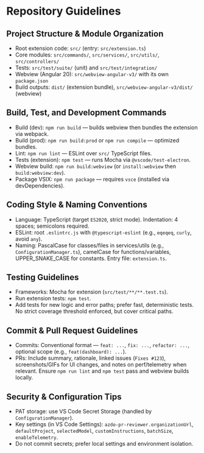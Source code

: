 # Repository Guidelines

## Project Structure & Module Organization
- Root extension code: `src/` (entry: `src/extension.ts`)
- Core modules: `src/commands/`, `src/services/`, `src/utils/`, `src/controllers/`
- Tests: `src/test/suite/` (unit) and `src/test/integration/`
- Webview (Angular 20): `src/webview-angular-v3/` with its own `package.json`
- Build outputs: `dist/` (extension bundle), `src/webview-angular-v3/dist/` (webview)

## Build, Test, and Development Commands
- Build (dev): `npm run build` — builds webview then bundles the extension via webpack.
- Build (prod): `npm run build:prod` or `npm run compile` — optimized bundles.
- Lint: `npm run lint` — ESLint over `src/` TypeScript files.
- Tests (extension): `npm test` — runs Mocha via `@vscode/test-electron`.
- Webview build: `npm run build:webview` (or `install:webview` then `build:webview:dev`).
- Package VSIX: `npm run package` — requires `vsce` (installed via devDependencies).

## Coding Style & Naming Conventions
- Language: TypeScript (target `ES2020`, strict mode). Indentation: 4 spaces; semicolons required.
- ESLint: root `.eslintrc.js` with `@typescript-eslint` (e.g., `eqeqeq`, `curly`, avoid `any`).
- Naming: PascalCase for classes/files in services/utils (e.g., `ConfigurationManager.ts`), camelCase for functions/variables, UPPER_SNAKE_CASE for constants. Entry file: `extension.ts`.

## Testing Guidelines
- Frameworks: Mocha for extension (`src/test/**/**.test.ts`).
- Run extension tests: `npm test`.
- Add tests for new logic and error paths; prefer fast, deterministic tests. No strict coverage threshold enforced, but cover critical paths.

## Commit & Pull Request Guidelines
- Commits: Conventional format — `feat: ...`, `fix: ...`, `refactor: ...`, optional scope (e.g., `feat(dashboard): ...`).
- PRs: Include summary, rationale, linked issues (`Fixes #123`), screenshots/GIFs for UI changes, and notes on perf/telemetry when relevant. Ensure `npm run lint` and `npm test` pass and webview builds locally.

## Security & Configuration Tips
- PAT storage: use VS Code Secret Storage (handled by `ConfigurationManager`).
- Key settings (in VS Code Settings): `azdo-pr-reviewer.organizationUrl`, `defaultProject`, `selectedModel`, `customInstructions`, `batchSize`, `enableTelemetry`.
- Do not commit secrets; prefer local settings and environment isolation.
